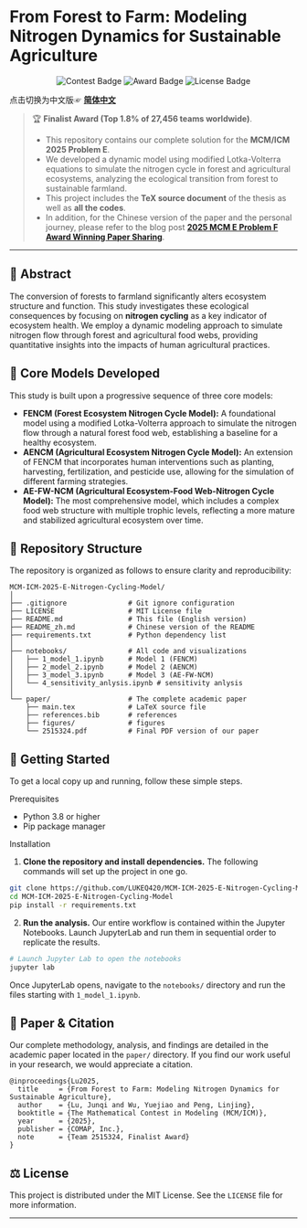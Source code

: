 

# From Forest to Farm: Modeling Nitrogen Dynamics for Sustainable Agriculture

<div align="center">
<p>
    <img src="https://img.shields.io/badge/MCM/ICM-2025-blue" alt="Contest Badge">
    <img src="https://img.shields.io/badge/Award-Finalist-brightgreen" alt="Award Badge">
    <img src="https://img.shields.io/badge/License-MIT-yellow" alt="License Badge">
</p>
</div>
<div align="left">

点击切换为中文版☞ **[简体中文](./README_zh.md)**

</div>

> 🏆 **Finalist Award (Top 1.8% of 27,456 teams worldwide)**.
> - This repository contains our complete solution for the **MCM/ICM 2025 Problem E**.
> - We developed a dynamic model using modified Lotka-Volterra equations to simulate the nitrogen cycle in forest and agricultural ecosystems, analyzing the ecological transition from forest to sustainable farmland.
> - This project includes the **TeX source document** of the thesis as well as **all the codes**.
> - In addition, for the Chinese version of the paper and the personal journey, please refer to the blog post **[2025 MCM E Problem F Award Winning Paper Sharing](https://www.cnblogs.com/JQ-Luke/p/18858431)**.
---

## 📖 Abstract

The conversion of forests to farmland significantly alters ecosystem structure and function. This study investigates these ecological consequences by focusing on **nitrogen cycling** as a key indicator of ecosystem health. We employ a dynamic modeling approach to simulate nitrogen flow through forest and agricultural food webs, providing quantitative insights into the impacts of human agricultural practices.

## 🔬 Core Models Developed

This study is built upon a progressive sequence of three core models:

* **FENCM (Forest Ecosystem Nitrogen Cycle Model):** A foundational model using a modified Lotka-Volterra approach to simulate the nitrogen flow through a natural forest food web, establishing a baseline for a healthy ecosystem.
* **AENCM (Agricultural Ecosystem Nitrogen Cycle Model):** An extension of FENCM that incorporates human interventions such as planting, harvesting, fertilization, and pesticide use, allowing for the simulation of different farming strategies.
* **AE-FW-NCM (Agricultural Ecosystem-Food Web-Nitrogen Cycle Model):** The most comprehensive model, which includes a complex food web structure with multiple trophic levels, reflecting a more mature and stabilized agricultural ecosystem over time.

## 📁 Repository Structure

The repository is organized as follows to ensure clarity and reproducibility:

```plaintext
MCM-ICM-2025-E-Nitrogen-Cycling-Model/
│
├── .gitignore               # Git ignore configuration
├── LICENSE                  # MIT License file
├── README.md                # This file (English version)
├── README_zh.md             # Chinese version of the README
├── requirements.txt         # Python dependency list
│
├── notebooks/               # All code and visualizations
│   ├── 1_model_1.ipynb      # Model 1 (FENCM)
│   ├── 2_model_2.ipynb      # Model 2 (AENCM)
│   ├── 3_model_3.ipynb      # Model 3 (AE-FW-NCM)
│   └── 4_sensitivity_anlysis.ipynb # sensitivity anlysis
│
└── paper/                   # The complete academic paper
    ├── main.tex             # LaTeX source file
    ├── references.bib       # references
    ├── figures/             # figures
    └── 2515324.pdf          # Final PDF version of our paper
```

## 🚀 Getting Started

To get a local copy up and running, follow these simple steps.

Prerequisites
- Python 3.8 or higher
- Pip package manager

Installation
1. **Clone the repository and install dependencies.** The following commands will set up the project in one go.

```Bash
git clone https://github.com/LUKEQ420/MCM-ICM-2025-E-Nitrogen-Cycling-Model.git
cd MCM-ICM-2025-E-Nitrogen-Cycling-Model
pip install -r requirements.txt
```

2. **Run the analysis.** Our entire workflow is contained within the Jupyter Notebooks. Launch JupyterLab and run them in sequential order to replicate the results.

```Bash
# Launch Jupyter Lab to open the notebooks
jupyter lab
```
Once JupyterLab opens, navigate to the `notebooks/` directory and run the files starting with `1_model_1.ipynb`.

## 📄 Paper & Citation
Our complete methodology, analysis, and findings are detailed in the academic paper located in the `paper/` directory. If you find our work useful in your research, we would appreciate a citation.

```Code snippet
@inproceedings{Lu2025,
  title     = {From Forest to Farm: Modeling Nitrogen Dynamics for Sustainable Agriculture},
  author    = {Lu, Junqi and Wu, Yuejiao and Peng, Linjing},
  booktitle = {The Mathematical Contest in Modeling (MCM/ICM)},
  year      = {2025},
  publisher = {COMAP, Inc.},
  note      = {Team 2515324, Finalist Award}
}
```

## ⚖️ License
This project is distributed under the MIT License. See the `LICENSE` file for more information.

---
